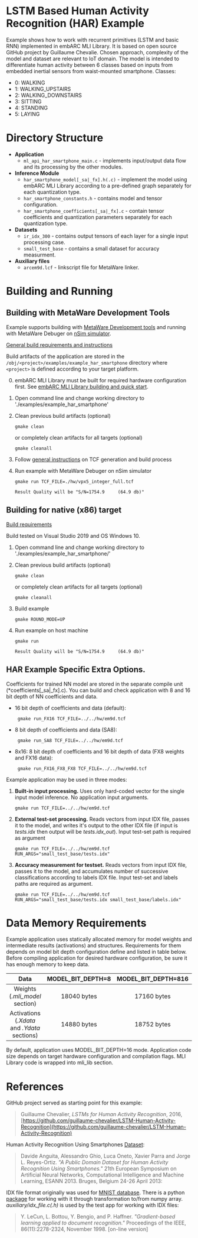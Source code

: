 LSTM Based Human Activity Recognition (HAR) Example 
==============================================
Example shows how to work with recurrent primitives (LSTM and basic RNN) implemented in embARC MLI Library. It is based on open source GitHub project by Guillaume Chevalie. Chosen approach, complexity of the model and dataset are relevant to IoT domain. The model is intended to differentiate human activity between 6 classes based on inputs from embedded inertial sensors from waist-mounted smartphone. Classes:

 * 0: WALKING
 * 1: WALKING_UPSTAIRS
 * 2: WALKING_DOWNSTAIRS
 * 3: SITTING
 * 4: STANDING
 * 5: LAYING

# Directory Structure

* **Application**
  * `ml_api_har_smartphone_main.c`                 		- implements input/output data flow and its processing by the other modules.
* **Inference Module**
  * `har_smartphone_model[_sa|_fx].h(.c)`                 		- implement the model using embARC MLI Library according to a pre-defined graph separately for each quantization type.
  * `har_smartphone_constants.h`                 		- contains model and tensor configuration.
  * `har_smartphone_coefficients[_sa|_fx].c`                 		- contain tensor coefficients and quantization parameters separately for each quantization type.
* **Datasets**
  * `ir_idx_300`                 		- contains output tensors of each layer for a single input processing case.
  * `small_test_base`                 		- contains a small dataset for accuracy measurment.
* **Auxiliary files**
  * `arcem9d.lcf`                 		- linkscript file for MetaWare linker.

# Building and Running

## Building with MetaWare Development Tools

Example supports building with [MetaWare Development tools](https://www.synopsys.com/dw/ipdir.php?ds=sw_metaware) and running with MetaWare Debuger on [nSim simulator](https://www.synopsys.com/dw/ipdir.php?ds=sim_nSIM). 

[General build requirements and instructions](https://github.com/foss-for-synopsys-dwc-arc-processors/embarc_mli#general-build-process)

Build artifacts of the application are stored in the `/obj/<project>/examples/example_har_smartphone` directory where `<project>` is defined according to your target platform.  

0. embARC MLI Library must be built for required hardware configuration first. See [embARC MLI Library building and quick start](/README.md#building-and-quick-start).

1. Open command line and change working directory to './examples/example_har_smartphone'

2. Clean previous build artifacts (optional)

       gmake clean
    or completely clean artifacts for all targets (optional)

       gmake cleanall
 
3. Follow [general instructions](https://github.com/foss-for-synopsys-dwc-arc-processors/embarc_mli#build-command-examples-for-arc-processors) on TCF generation and build process 

4. Run example with MetaWare Debuger on nSim simulator

       gmake run TCF_FILE=./hw/vpx5_integer_full.tcf

       Result Quality will be "S/N=1754.9     (64.9 db)"

## Building for native (x86) target

[Build requirements](https://github.com/foss-for-synopsys-dwc-arc-processors/embarc_mli#x86-host-emulation)


Build tested on Visual Studio 2019 and OS Windows 10.

1. Open command line and change working directory to './examples/example_har_smartphone/'

2. Clean previous build artifacts (optional)

       gmake clean
    or completely clean artifacts for all targets (optional)

       gmake cleanall 

3. Build example 

       gmake ROUND_MODE=UP

4. Run example on host machine

       gmake run

       Result Quality will be "S/N=1754.9     (64.9 db)"
## HAR Example Specific Extra Options. 

Coefficients for trained NN model are stored in the separate compile unit (*coefficients[_sa|_fx].c). You can build and check application with 8 and 16 bit depth of NN coefficients and data.

* 16 bit depth of coefficients and data (default):
 
       gmake run_FX16 TCF_FILE=../../hw/em9d.tcf

* 8 bit depth of coefficients and data (SA8):

       gmake run_SA8 TCF_FILE=../../hw/em9d.tcf

* 8x16: 8 bit depth of coefficients and 16 bit depth of data (FX8 weights and FX16 data):

       gmake run_FX16_FX8_FX8 TCF_FILE=../../hw/em9d.tcf

Example application may be used in three modes:
1. **Built-in input processing.** Uses only hard-coded vector for the single input model inference. 
No application input arguments.

       gmake run TCF_FILE=../../hw/em9d.tcf

2. **External test-set processing.** Reads vectors from input IDX file, passes it to the model, and writes it's output to the other IDX file (if input is *tests.idx* then output will be *tests.idx_out*). 
Input test-set path is required as argument

       gmake run TCF_FILE=../../hw/em9d.tcf RUN_ARGS="small_test_base/tests.idx"

3. **Accuracy measurement for testset.** Reads vectors from input IDX file, passes it to the model, and accumulates number of successive classifications according to labels IDX file. 
Input test-set and labels paths are required as argument.

       gmake run TCF_FILE=../../hw/em9d.tcf RUN_ARGS="small_test_base/tests.idx small_test_base/labels.idx"

# Data Memory Requirements

Example application uses statically allocated memory for model weights and intermediate results (activations) and structures. Requirements for them depends on model bit depth 
configuration define and listed in table below. Before compiling application for desired hardware configuration, be sure it has enough memory to keep data.

|                      Data                         |   MODEL_BIT_DEPTH=8   |  MODEL_BIT_DEPTH=816  |  MODEL_BIT_DEPTH=16  |
| :-----------------------------------------------: | :-------------------: | :-------------------: | :------------------: |
| Weights <br/>(*.mli_model* section)              |  18040 bytes          | 17160 bytes           | 34316 bytes          |
| Activations <br/>(*.Xdata* and *.Ydata* sections) |  14880 bytes           | 18752 bytes           | 18752 bytes          |

By default, application uses MODEL_BIT_DEPTH=16 mode. Application code size depends on target hardware configuration and compilation flags. MLI Library code is wrapped into mli_lib section.

# References

GitHub project served as starting point for this example:
> Guillaume Chevalier, *LSTMs for Human Activity Recognition*, 2016,[https://github.com/guillaume-chevalier/LSTM-Human-Activity-Recognition](https://github.com/guillaume-chevalier/LSTM-Human-Activity-Recognition)

Human Activity Recognition Using Smartphones [Dataset](https://archive.ics.uci.edu/ml/datasets/Human+Activity+Recognition+Using+Smartphones):
> Davide Anguita, Alessandro Ghio, Luca Oneto, Xavier Parra and Jorge L. Reyes-Ortiz. *"A Public Domain Dataset for Human Activity Recognition Using Smartphones."* 21th European Symposium on Artificial Neural Networks, Computational Intelligence and Machine Learning, ESANN 2013. Bruges, Belgium 24-26 April 2013:

IDX file format originally was used for [MNIST database](http://yann.lecun.com/exdb/mnist/). There is a python [package](https://pypi.org/project/idx2numpy/) for working with it through transformation to/from numpy array. *auxiliary/idx_file.c(.h)* is used by the test app for working with IDX files:
> Y. LeCun, L. Bottou, Y. Bengio, and P. Haffner. *"Gradient-based learning applied to document recognition."* Proceedings of the IEEE, 86(11):2278-2324, November 1998. [on-line version]
